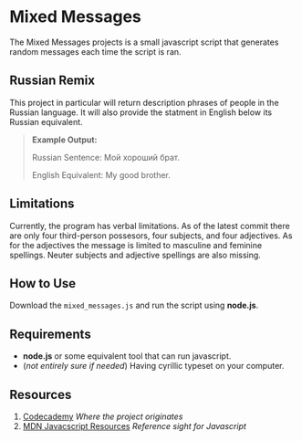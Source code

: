 Mixed Messages
===
The Mixed Messages projects is a small javascript script that generates random messages each time the script is ran.

Russian Remix
---
This project in particular will return description phrases of people in the Russian language. It will also provide the statment in English below its Russian equivalent.

>**Example Output:**
> 
>
>Russian Sentence: Мой хороший брат.
> 
>English Equivalent: My good brother.
>

## Limitations
Currently, the program has verbal limitations. As of the latest commit there are only four third-person possesors, four subjects, and four adjectives. As for the adjectives the message is limited to masculine and feminine spellings. Neuter subjects and adjective spellings are also missing.

## How to Use
Download the `mixed_messages.js` and run the script using **node.js**.

## Requirements
- **node.js** or some equivalent tool that can run javascript.
- (*not entirely sure if needed*) Having cyrillic typeset on your computer.

## Resources
1. [Codecademy](https://www.codecademy.com) *Where the project originates*
2. [MDN Javacscript Resources](https://developer.mozilla.org/en-US/docs/Web/JavaScript) *Reference sight for Javascript*